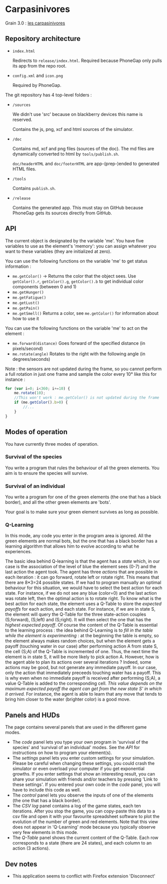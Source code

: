 # Carpasinivores

Grain 3.0 : [les carpasinivores](http://198.245.54.228/carpasinivores)

## Repository architecture

- `index.html`

    Redirects to `release/index.html`. Required because PhoneGap only
    pulls its app from the repo root.

- `config.xml` and `icon.png`

    Required by PhoneGap.

The git repository has 4 top-level folders : 

- `/sources`
  
    We didn't use 'src' because on blackberry devices this name is
    reserved.

    Contains the js, png, xcf and html sources of the simulator.

- `/doc`
  
    Contains md, xcf and png files (sources of the doc). The md files
    are dynamically converted to html by `tools/publish.sh`.

    `doc/headerHTML` and `doc/footerHTML` are app-(prep-)ended to
    generated HTML files.

- `/tools`
  
    Contains `publish.sh`.

- `/release`
  
    Contains the generated app. This must stay on GitHub because PhoneGap
    gets its sources directly from GitHub.

## API

The current object is designated by the variable 'me'. You have five
variables to use as the element's 'memory': you can assign whatever
you want to these variables (they are initialized at zero).

You can use the following functions on the variable 'me' to get status
information :

- `me.getColor()` -> Returns the color that the object sees. Use `getColor().r`, `getColor().g`, `getColor().b` to get individual color components (between 0 and 1)
- `me.getHunger()`
- `me.getFatigue()`
- `me.getLust()`
- `me.getPain()`
- `me.getSmell()` Returns a color, see `me.getColor()` for information about how to use it

You can use the following functions on the variable 'me' to act on the
element : 

- `me.forward(distance)` Goes forward of the specified distance (in pixels/second)
- `me.rotate(angle)` Rotates to the right with the following angle (in degrees/seconds)

Note : the sensors are not updated during the frame, so you cannot perform a full rotation in just one frame and sample the color every 10° like this for instance : 

```javascript
for (var i=0; i<360; i+=10) {
    me.rotate(10);
    //This won't work : me.getColor() is not updated during the frame
    if (me.getColor().b>0) {
        //...
    }
}
```

## Modes of operation


You have currently three modes of operation.

### Survival of the species

You write a program that rules the behaviour of all the green
elements. You aim is to ensure the species will survive.

### Survival of an individual

You write a program for one of the green elements (the one that has a
black border), and all the other green elements are 'bots'.
   
Your goal is to make sure your green element survives as long as
possible.

### Q-Learning

In this mode, any code you enter in the program area is ignored. All
the green elements are normal bots, but the one that has a black
border has a learning algorithm that allows him to evolve according to
what he experiences.
  
The basic idea behind Q-learning is that the agent has a *state*
which, in our case is the association of the level of blue the element
sees (0-7) and the last action the agent took. The agent has three
*actions* that are possible in each iteration : it can go forward,
rotate left or rotate right. This means that there are 8\*3=24
possible states. If we had to program manually an optimal behaviour
for this situation, we would have to select the best action for each
state. For instance, if we do not see any blue (color=0) and the last
action was rotate left, then the optimal action is to rotate right.
To know what is the best action for each state, the element uses a
Q-Table to store the *expected payoffs* for each action, and each
state. For instance, if we are in state S, the element will query the
Q-Table for the three state-action couples (S;forward), (S;left) and
(S;right). It will then select the one that has the *highest expected
payoff*.  Of course the content of the Q-Table is essential to the
learning process : the idea behind Q-Learning is to *fill in the table
while the element is experimenting* : at the beginning the table is
empty, so the element always makes random choices, but when the
element gets a payoff (touching water in our case) after performing
action A from state S, the cell (S;A) of the Q-Table is incremented of
one. Thus, the next time the element is in state S, it will be more
likely to pick action A.  However, how is the agent able to plan its
actions over several iterations ? Indeed, some actions may be good,
but not generate any immediate payoff. In our case, only the action
that immediately preceeds touching water has a payoff. This is why
even when no immediate payoff is received after performing (S;A), a
value Q-Table is added to the corresponding cell. *This value depends
on the maximum expected payoff the agent can get from the new state S'
in which it arrived.* For instance, the agent is able to learn that
any move that tends to bring him closer to the water (brighter color)
is a good move.


## Panels and HUDs

The page contains several panels that are used in the different game modes.
 - The *code* panel lets you type your own program in 'survival of the species' and 'survival of an individual' modes. See the *API* for instructions on how to program your element(s).
 - The *settings* panel lets you enter custom settings for your simulation. Please be careful when changing these settings, you could crash the simulator or even overload your computer
   if you get exponential growths.
   If you enter settings that show an interesting result, you can share your simulation with friends and/or teachers by pressing 'Link to these settings'. If you entered your own code
   in the *code* panel, you will have to include this code as well.
 - The *control* panel lets you observe the inputs of one of the elements (the one that has a black border).
 - The *CSV log* panel contains a log of the game states, each ten iterations. After you stop the game, you can copy-paste this data to a csv file and open it with your favourite
   spreadsheet software to plot the evolution of the number of green and red elements. Note that this view does not appear in 'Q-Learning' mode because you typically observe very few
   elements in this mode.
 - The *Q-Table* panel shows the current content of the Q-Table. Each row corresponds to a state (there are 24 states), and each column to an action (3 actions).


## Dev notes

- This application seems to conflict with Firefox extension 'Disconnect'
